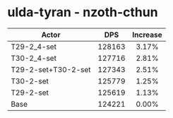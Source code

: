 # ulda-tyran - nzoth-cthun
| Actor | DPS | Increase |
|---|:---:|:---:|
|T29-2_4-set|128163|3.17%|
|T30-2_4-set|127716|2.81%|
|T29-2-set+T30-2-set|127343|2.51%|
|T30-2-set|125779|1.25%|
|T29-2-set|125619|1.13%|
|Base|124221|0.00%|
